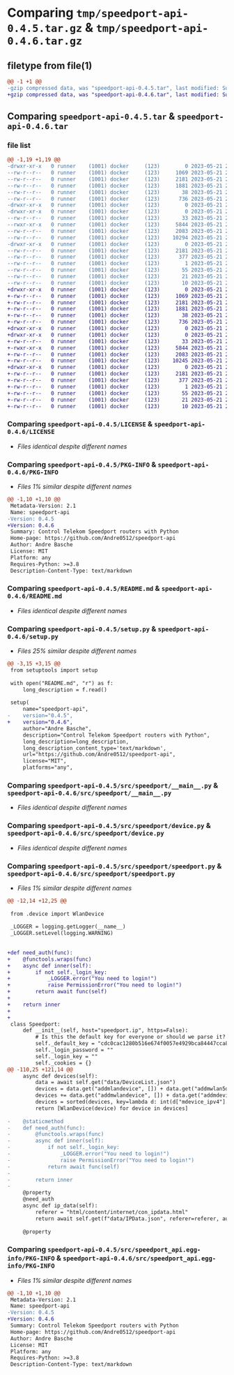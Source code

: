 # Comparing `tmp/speedport-api-0.4.5.tar.gz` & `tmp/speedport-api-0.4.6.tar.gz`

## filetype from file(1)

```diff
@@ -1 +1 @@
-gzip compressed data, was "speedport-api-0.4.5.tar", last modified: Sun May 21 23:34:30 2023, max compression
+gzip compressed data, was "speedport-api-0.4.6.tar", last modified: Sun May 21 23:56:23 2023, max compression
```

## Comparing `speedport-api-0.4.5.tar` & `speedport-api-0.4.6.tar`

### file list

```diff
@@ -1,19 +1,19 @@
-drwxr-xr-x   0 runner    (1001) docker     (123)        0 2023-05-21 23:34:30.635834 speedport-api-0.4.5/
--rw-r--r--   0 runner    (1001) docker     (123)     1069 2023-05-21 23:34:19.000000 speedport-api-0.4.5/LICENSE
--rw-r--r--   0 runner    (1001) docker     (123)     2181 2023-05-21 23:34:30.635834 speedport-api-0.4.5/PKG-INFO
--rw-r--r--   0 runner    (1001) docker     (123)     1881 2023-05-21 23:34:19.000000 speedport-api-0.4.5/README.md
--rw-r--r--   0 runner    (1001) docker     (123)       38 2023-05-21 23:34:30.635834 speedport-api-0.4.5/setup.cfg
--rw-r--r--   0 runner    (1001) docker     (123)      736 2023-05-21 23:34:19.000000 speedport-api-0.4.5/setup.py
-drwxr-xr-x   0 runner    (1001) docker     (123)        0 2023-05-21 23:34:30.631833 speedport-api-0.4.5/src/
-drwxr-xr-x   0 runner    (1001) docker     (123)        0 2023-05-21 23:34:30.635834 speedport-api-0.4.5/src/speedport/
--rw-r--r--   0 runner    (1001) docker     (123)       33 2023-05-21 23:34:19.000000 speedport-api-0.4.5/src/speedport/__init__.py
--rwxr-xr-x   0 runner    (1001) docker     (123)     5844 2023-05-21 23:34:19.000000 speedport-api-0.4.5/src/speedport/__main__.py
--rw-r--r--   0 runner    (1001) docker     (123)     2083 2023-05-21 23:34:19.000000 speedport-api-0.4.5/src/speedport/device.py
--rw-r--r--   0 runner    (1001) docker     (123)    10294 2023-05-21 23:34:19.000000 speedport-api-0.4.5/src/speedport/speedport.py
-drwxr-xr-x   0 runner    (1001) docker     (123)        0 2023-05-21 23:34:30.635834 speedport-api-0.4.5/src/speedport_api.egg-info/
--rw-r--r--   0 runner    (1001) docker     (123)     2181 2023-05-21 23:34:30.000000 speedport-api-0.4.5/src/speedport_api.egg-info/PKG-INFO
--rw-r--r--   0 runner    (1001) docker     (123)      377 2023-05-21 23:34:30.000000 speedport-api-0.4.5/src/speedport_api.egg-info/SOURCES.txt
--rw-r--r--   0 runner    (1001) docker     (123)        1 2023-05-21 23:34:30.000000 speedport-api-0.4.5/src/speedport_api.egg-info/dependency_links.txt
--rw-r--r--   0 runner    (1001) docker     (123)       55 2023-05-21 23:34:30.000000 speedport-api-0.4.5/src/speedport_api.egg-info/entry_points.txt
--rw-r--r--   0 runner    (1001) docker     (123)       21 2023-05-21 23:34:30.000000 speedport-api-0.4.5/src/speedport_api.egg-info/requires.txt
--rw-r--r--   0 runner    (1001) docker     (123)       10 2023-05-21 23:34:30.000000 speedport-api-0.4.5/src/speedport_api.egg-info/top_level.txt
+drwxr-xr-x   0 runner    (1001) docker     (123)        0 2023-05-21 23:56:23.591475 speedport-api-0.4.6/
+-rw-r--r--   0 runner    (1001) docker     (123)     1069 2023-05-21 23:56:10.000000 speedport-api-0.4.6/LICENSE
+-rw-r--r--   0 runner    (1001) docker     (123)     2181 2023-05-21 23:56:23.591475 speedport-api-0.4.6/PKG-INFO
+-rw-r--r--   0 runner    (1001) docker     (123)     1881 2023-05-21 23:56:10.000000 speedport-api-0.4.6/README.md
+-rw-r--r--   0 runner    (1001) docker     (123)       38 2023-05-21 23:56:23.591475 speedport-api-0.4.6/setup.cfg
+-rw-r--r--   0 runner    (1001) docker     (123)      736 2023-05-21 23:56:10.000000 speedport-api-0.4.6/setup.py
+drwxr-xr-x   0 runner    (1001) docker     (123)        0 2023-05-21 23:56:23.587475 speedport-api-0.4.6/src/
+drwxr-xr-x   0 runner    (1001) docker     (123)        0 2023-05-21 23:56:23.587475 speedport-api-0.4.6/src/speedport/
+-rw-r--r--   0 runner    (1001) docker     (123)       33 2023-05-21 23:56:10.000000 speedport-api-0.4.6/src/speedport/__init__.py
+-rwxr-xr-x   0 runner    (1001) docker     (123)     5844 2023-05-21 23:56:10.000000 speedport-api-0.4.6/src/speedport/__main__.py
+-rw-r--r--   0 runner    (1001) docker     (123)     2083 2023-05-21 23:56:10.000000 speedport-api-0.4.6/src/speedport/device.py
+-rw-r--r--   0 runner    (1001) docker     (123)    10245 2023-05-21 23:56:10.000000 speedport-api-0.4.6/src/speedport/speedport.py
+drwxr-xr-x   0 runner    (1001) docker     (123)        0 2023-05-21 23:56:23.591475 speedport-api-0.4.6/src/speedport_api.egg-info/
+-rw-r--r--   0 runner    (1001) docker     (123)     2181 2023-05-21 23:56:23.000000 speedport-api-0.4.6/src/speedport_api.egg-info/PKG-INFO
+-rw-r--r--   0 runner    (1001) docker     (123)      377 2023-05-21 23:56:23.000000 speedport-api-0.4.6/src/speedport_api.egg-info/SOURCES.txt
+-rw-r--r--   0 runner    (1001) docker     (123)        1 2023-05-21 23:56:23.000000 speedport-api-0.4.6/src/speedport_api.egg-info/dependency_links.txt
+-rw-r--r--   0 runner    (1001) docker     (123)       55 2023-05-21 23:56:23.000000 speedport-api-0.4.6/src/speedport_api.egg-info/entry_points.txt
+-rw-r--r--   0 runner    (1001) docker     (123)       21 2023-05-21 23:56:23.000000 speedport-api-0.4.6/src/speedport_api.egg-info/requires.txt
+-rw-r--r--   0 runner    (1001) docker     (123)       10 2023-05-21 23:56:23.000000 speedport-api-0.4.6/src/speedport_api.egg-info/top_level.txt
```

### Comparing `speedport-api-0.4.5/LICENSE` & `speedport-api-0.4.6/LICENSE`

 * *Files identical despite different names*

### Comparing `speedport-api-0.4.5/PKG-INFO` & `speedport-api-0.4.6/PKG-INFO`

 * *Files 1% similar despite different names*

```diff
@@ -1,10 +1,10 @@
 Metadata-Version: 2.1
 Name: speedport-api
-Version: 0.4.5
+Version: 0.4.6
 Summary: Control Telekom Speedport routers with Python
 Home-page: https://github.com/Andre0512/speedport-api
 Author: Andre Basche
 License: MIT
 Platform: any
 Requires-Python: >=3.8
 Description-Content-Type: text/markdown
```

### Comparing `speedport-api-0.4.5/README.md` & `speedport-api-0.4.6/README.md`

 * *Files identical despite different names*

### Comparing `speedport-api-0.4.5/setup.py` & `speedport-api-0.4.6/setup.py`

 * *Files 25% similar despite different names*

```diff
@@ -3,15 +3,15 @@
 from setuptools import setup
 
 with open("README.md", "r") as f:
     long_description = f.read()
 
 setup(
     name="speedport-api",
-    version="0.4.5",
+    version="0.4.6",
     author="Andre Basche",
     description="Control Telekom Speedport routers with Python",
     long_description=long_description,
     long_description_content_type='text/markdown',
     url="https://github.com/Andre0512/speedport-api",
     license="MIT",
     platforms="any",
```

### Comparing `speedport-api-0.4.5/src/speedport/__main__.py` & `speedport-api-0.4.6/src/speedport/__main__.py`

 * *Files identical despite different names*

### Comparing `speedport-api-0.4.5/src/speedport/device.py` & `speedport-api-0.4.6/src/speedport/device.py`

 * *Files identical despite different names*

### Comparing `speedport-api-0.4.5/src/speedport/speedport.py` & `speedport-api-0.4.6/src/speedport/speedport.py`

 * *Files 1% similar despite different names*

```diff
@@ -12,14 +12,25 @@
 
 from .device import WlanDevice
 
 _LOGGER = logging.getLogger(__name__)
 _LOGGER.setLevel(logging.WARNING)
 
 
+def need_auth(func):
+    @functools.wraps(func)
+    async def inner(self):
+        if not self._login_key:
+            _LOGGER.error("You need to login!")
+            raise PermissionError("You need to login!")
+        return await func(self)
+
+    return inner
+
+
 class Speedport:
     def __init__(self, host="speedport.ip", https=False):
         # Is this the default key for everyone or should we parse it?
         self._default_key = "cdc0cac1280b516e674f0057e4929bca84447cca8425007e33a88a5cf598a190"
         self._login_password = ""
         self._login_key = ""
         self._cookies = {}
@@ -110,25 +121,14 @@
     async def devices(self):
         data = await self.get("data/DeviceList.json")
         devices = data.get("addmlandevice", []) + data.get("addmwlan5device", [])
         devices += data.get("addmwlandevice", []) + data.get("addmdevice", [])
         devices = sorted(devices, key=lambda d: int(d["mdevice_ipv4"].split(".")[-1]))
         return [WlanDevice(device) for device in devices]
 
-    @staticmethod
-    def need_auth(func):
-        @functools.wraps(func)
-        async def inner(self):
-            if not self._login_key:
-                _LOGGER.error("You need to login!")
-                raise PermissionError("You need to login!")
-            return await func(self)
-
-        return inner
-
     @property
     @need_auth
     async def ip_data(self):
         referer = "html/content/internet/con_ipdata.html"
         return await self.get(f"data/IPData.json", referer=referer, auth=True)
 
     @property
```

### Comparing `speedport-api-0.4.5/src/speedport_api.egg-info/PKG-INFO` & `speedport-api-0.4.6/src/speedport_api.egg-info/PKG-INFO`

 * *Files 1% similar despite different names*

```diff
@@ -1,10 +1,10 @@
 Metadata-Version: 2.1
 Name: speedport-api
-Version: 0.4.5
+Version: 0.4.6
 Summary: Control Telekom Speedport routers with Python
 Home-page: https://github.com/Andre0512/speedport-api
 Author: Andre Basche
 License: MIT
 Platform: any
 Requires-Python: >=3.8
 Description-Content-Type: text/markdown
```

